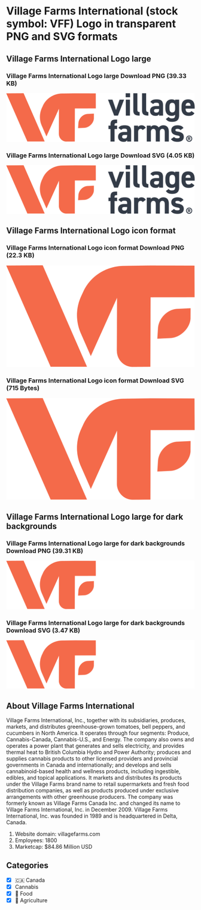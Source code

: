 # Village Farms International (stock symbol: VFF) Logo in transparent PNG and SVG formats

## Village Farms International Logo large

### Village Farms International Logo large Download PNG (39.33 KB)

![Village Farms International Logo large Download PNG (39.33 KB)](/img/orig/VFF_BIG-cdecedb2.png)

### Village Farms International Logo large Download SVG (4.05 KB)

![Village Farms International Logo large Download SVG (4.05 KB)](/img/orig/VFF_BIG-cbfb4879.svg)

## Village Farms International Logo icon format

### Village Farms International Logo icon format Download PNG (22.3 KB)

![Village Farms International Logo icon format Download PNG (22.3 KB)](/img/orig/VFF-1b88947e.png)

### Village Farms International Logo icon format Download SVG (715 Bytes)

![Village Farms International Logo icon format Download SVG (715 Bytes)](/img/orig/VFF-2d632f37.svg)

## Village Farms International Logo large for dark backgrounds

### Village Farms International Logo large for dark backgrounds Download PNG (39.31 KB)

![Village Farms International Logo large for dark backgrounds Download PNG (39.31 KB)](/img/orig/VFF_BIG.D-2707e6cc.png)

### Village Farms International Logo large for dark backgrounds Download SVG (3.47 KB)

![Village Farms International Logo large for dark backgrounds Download SVG (3.47 KB)](/img/orig/VFF_BIG.D-95a08489.svg)

## About Village Farms International

Village Farms International, Inc., together with its subsidiaries, produces, markets, and distributes greenhouse-grown tomatoes, bell peppers, and cucumbers in North America. It operates through four segments: Produce, Cannabis-Canada, Cannabis-U.S., and Energy. The company also owns and operates a power plant that generates and sells electricity, and provides thermal heat to British Columbia Hydro and Power Authority; produces and supplies cannabis products to other licensed providers and provincial governments in Canada and internationally; and develops and sells cannabinoid-based health and wellness products, including ingestible, edibles, and topical applications. It markets and distributes its products under the Village Farms brand name to retail supermarkets and fresh food distribution companies, as well as products produced under exclusive arrangements with other greenhouse producers. The company was formerly known as Village Farms Canada Inc. and changed its name to Village Farms International, Inc. in December 2009. Village Farms International, Inc. was founded in 1989 and is headquartered in Delta, Canada.

1. Website domain: villagefarms.com
2. Employees: 1800
3. Marketcap: $84.86 Million USD


## Categories
- [x] 🇨🇦 Canada
- [x] Cannabis
- [x] 🍴 Food
- [x] 🚜 Agriculture

